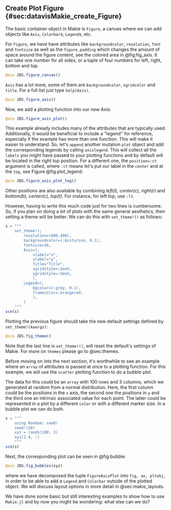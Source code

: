 ## Create Plot Figure {#sec:datavisMakie_create_Figure}
The basic container object in Makie is `Figure`, a canvas where we can add objects like `Axis`, `Colorbar`s, `Legend`s, etc.

For `Figure`, we have have attributes like `backgroundcolor`, `resolution`, `font` and `fontsize` as well as the `figure_padding` which changes the amount of space around the figure content, see the colored area in @fig:fig_axis.
It can take one number for all sides, or a tuple of four numbers for left, right, bottom and top.

```jl
@sco JDS.figure_canvas()
```

`Axis` has a lot more, some of them are  `backgroundcolor`, `xgridcolor` and `title`.
For a full list just type `help(Axis)`.

```jl
@sco JDS.figure_axis()
```

Now, we add a plotting function into our new Axis:

```jl
@sco JDS.figure_axis_plot()
```

This example already includes many of the attributes that are typically used.
Additionally, it would be beneficial to include a "legend" for reference, especially if the example has more than one function.
This will make it easier to understand.
So, let's `append` another mutation `plot` object and add the corresponding legends by calling `axislegend`.
This will collect all the `labels` you might have passed to your plotting functions and by default will be located in the right top position.
For a different one, the `position=:ct` argument is called, where `:ct` means let's put our label in the `center` and at the `top`,  see Figure @fig:plot_legend:


```jl
@sco JDS.figure_axis_plot_leg()
```

Other positions are also available by combining *left(l), center(c), right(r)* and *bottom(b), center(c), top(t)*.
For instance, for left top, use `:lt`.

However, having to write this much code just for two lines is cumbersome.
So, if you plan on doing a lot of plots with the same general aesthetics, then setting a theme will be better.
We can do this with `set_theme!()` as follows:

```jl
s = """
    set_theme!(;
        resolution=(600,400),
        backgroundcolor=(:mistyrose, 0.1),
        fontsize=16,
        Axis=(;
            xlabel="x",
            ylabel="y",
            title="Title",
            xgridstyle=:dash,
            ygridstyle=:dash,
            ),
        Legend=(;
            bgcolor=(:grey, 0.1),
            framecolor=:orangered,
            ),
        )
    """
sco(s)
```

Plotting the previous figure should take the new default settings defined by `set_theme!(kwargs)`:

```jl
@sco JDS.fig_theme()
```

Note that the last line is `set_theme!()`, will reset the default's settings of Makie.
For more on `themes` please go to @sec:themes.

Before moving on into the next section, it's worthwhile to see an example where an `array` of attributes is passed at once to a plotting function.
For this example, we will use the `scatter` plotting function to do a bubble plot.

The data for this could be an `array` with 100 rows and 3 columns, which we generated at random from a normal distribution.
Here, the first column could be the positions in the `x` axis, the second one the positions in `y` and the third one an intrinsic associated value for each point.
The latter could be represented in a plot by a different `color` or with a different marker size. In a bubble plot we can do both.

```jl
s = """
    using Random: seed!
    seed!(28)
    xyz = randn(100, 3)
    xyz[1:4, :]
    """
sco(s)
```

Next, the corresponding plot can be seen in @fig:bubble:

```jl
@sco JDS.fig_bubbles(xyz)
```

where we have decomposed the tuple `FigureAxisPlot` into `fig, ax, pltobj`, in order to be able to add a `Legend` and `Colorbar` outside of the plotted object.
We will discuss layout options in more detail in @sec:makie_layouts.

We have done some basic but still interesting examples to show how to use `Makie.jl` and by now you might be wondering: what else can we do?
